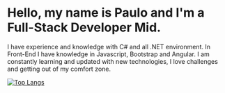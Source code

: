 # Hello, my name is Paulo and I'm a Full-Stack Developer Mid.

I have experience and knowledge with C# and all .NET environment. In Front-End I have knowledge in Javascript, Bootstrap and Angular. I am constantly learning and updated with new technologies, I love challenges and getting out of my comfort zone.

[![Top Langs](https://github-readme-stats.vercel.app/api/top-langs/?username=phsilva0101&layout=compact)](https://github.com/phsilva0101/github-readme-stats)


